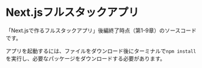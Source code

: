 # Next.jsフルスタックアプリ

「Next.jsで作るフルスタックアプリ」後編終了時点（第1-9章）のソースコードです。

アプリを起動するには、ファイルをダウンロード後にターミナルで`npm install`を実行し、必要なパッケージをダウンロードする必要があります。
